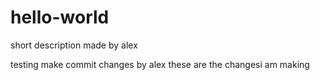 # hello-world
short description made by alex

testing make commit changes by alex these are the changesi am making
